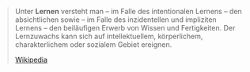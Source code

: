> Unter **Lernen** versteht man – im Falle des intentionalen Lernens – den absichtlichen sowie – im Falle des inzidentellen und impliziten Lernens – den beiläufigen Erwerb von Wissen und Fertigkeiten. Der Lernzuwachs kann sich auf intellektuellem, körperlichem, charakterlichem oder sozialem Gebiet ereignen.
>
> [Wikipedia](https://de.wikipedia.org/wiki/Lernen)